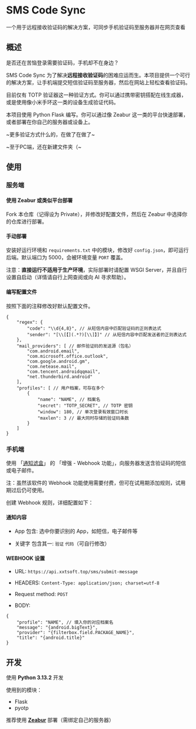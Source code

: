 
# SMS Code Sync

一个用于远程接收验证码的解决方案，可同步手机验证码至服务器并在网页查看

## 概述

是否还在苦恼登录需要验证码，手机却不在身边？

SMS Code Sync 为了解决**远程接收验证码**的困难应运而生。本项目提供一个可行的解决方案，让手机端提交短信验证码至服务器，然后在网站上轻松查看验证码。

目前仅有 TOTP 验证器这一种验证方式。你可以通过携带密钥搭配在线生成器，或是使用像小米手环这一类的设备生成验证代码。

本项目使用 Python Flask 编写。你可以通过像 Zeabur 这一类的平台快速部署，或者部署在你自己的服务器或设备上。

~更多验证方式什么的，在做了在做了~

~至于PC端，还在新建文件夹（~

## 使用

### 服务端

#### 使用 Zeabur 或类似平台部署

Fork 本仓库（记得设为 Private），并修改好配置文件，然后在 Zeabur 中选择你的仓库进行部署。

#### 手动部署

安装好运行环境和 `requirements.txt` 中的模块，修改好 `config.json`，即可运行后端。默认端口为 5000，会被环境变量 `PORT` 覆盖。

注意：**直接运行不适用于生产环境**，实际部署时请配置 WSGI Server，并且自行设置自启动（详情请自行上网查阅或向 AI 寻求帮助）。

#### 编写配置文件

按照下面的注释修改好默认配置文件。

```json5
{
    "regex": {
        "code": "\\d{4,8}", // 从短信内容中匹配验证码的正则表达式
        "sender": "[\\[【](.*?)[\\]】]" // 从短信内容中匹配发送者的正则表达式
    },
    "mail_providers": [ // 邮件验证码的发送源（包名）
        "com.android.email", 
        "com.microsoft.office.outlook",
        "com.google.android.gm",
        "com.netease.mail",
        "com.tencent.androidqqmail",
        "net.thunderbird.android"
    ],
    "profiles": [ // 用户档案，可存在多个
        {
            "name": "NAME", // 档案名
            "secret": "TOTP_SECRET", // TOTP 密钥
            "window": 180, // 单次登录有效窗口时长
            "maxlen": 3 // 最大同时存储的验证码条数
        }
    ]
}
```

### 手机端

使用 「[通知滤盒](https://coolapk.com/apk/com.catchingnow.np)」 的 「增强 - Webhook 功能」，向服务器发送含验证码的短信或电子邮件。

注：虽然该软件的 Webhook 功能使用需要付费，但可在试用期添加规则，试用期过后仍可使用。

创建 Webhook 规则，详细配置如下：

#### 通知内容

* App 包含: 选中你要识别的 App，如短信，电子邮件等

* 关键字 包含其一: `验证` `代码`（可自行修改）

#### WEBHOOK 设置

* URL: `https://api.xxtsoft.top/sms/submit-message`

* HEADERS: `Content-Type: application/json; charset=utf-8`

* Request method: `POST`

* BODY:

```json5
{
    "profile": "NAME", // 填入你的对应档案名
    "message": "{android.bigText}",
    "provider": "{filterbox.field.PACKAGE_NAME}",
    "title": "{android.title}"
}
```

## 开发

使用 **Python 3.13.2** 开发

使用到的模块：

* Flask
* pyotp

推荐使用 [**Zeabur**](https://zeabur.com) 部署（需绑定自己的服务器）
